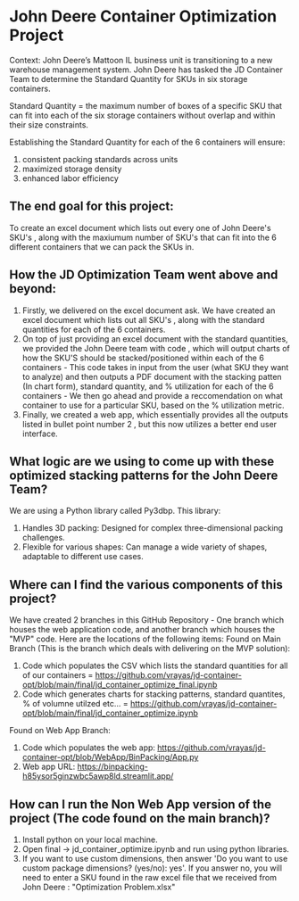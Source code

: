 # John Deere Container Optimization Project
Context:
John Deere’s Mattoon IL business unit is transitioning to a new warehouse management system.​ John Deere has tasked the JD Container Team to determine the Standard Quantity for SKUs in six storage containers.​

Standard Quantity = the maximum number of boxes of a specific SKU that can fit into each of the six storage containers without overlap and within their size constraints.​

Establishing the Standard Quantity for each of the 6 containers will ensure:​
1) consistent packing standards across units ​
2) maximized storage density ​
3) enhanced labor efficiency​
  
## The end goal for this project:
To create an excel document which lists out every one of John Deere's SKU's , along with the maxiumum number of SKU's that can fit into the 6 different containers that we can pack the SKUs in. 

## How the JD Optimization Team went above and beyond:
1) Firstly, we delivered on the excel document ask. We have created an excel document which lists out all SKU's , along with the standard quantities for each of the 6 containers.
2) On top of just providing an excel document with the standard quantities, we provided the John Deere team with code , which will output charts of how the SKU'S should be stacked/positioned within each of the 6 containers - This code takes in input from the user (what SKU they want to analyze) and then outputs a PDF document with the stacking patten (In chart form), standard quantity, and % utilization for each of the 6 containers - We then go ahead and provide a reccomendation on what container to use for a particular SKU, based on the % utilization metric.
3) Finally, we created a web app, which essentially provides all the outputs listed in bullet point number 2 , but this now utilizes a better end user interface.
 
## What logic are we using to come up with these optimized stacking patterns for the John Deere Team?
We are using a Python library called Py3dbp​. This library:
1) Handles 3D packing: Designed for complex three-dimensional packing challenges.​
2) Flexible for various shapes: Can manage a wide variety of shapes, adaptable to different use cases.​

## Where can I find the various components of this project?
We have created 2 branches in this GitHub Repository - One branch which houses the web application code, and another branch which houses the "MVP" code. Here are the locations of the following items:
Found on Main Branch (This is the branch which deals with delivering on the MVP solution):
1) Code which populates the CSV which lists the standard quantities for all of our containers = https://github.com/vrayas/jd-container-opt/blob/main/final/jd_container_optimize_final.ipynb
2) Code which generates charts for stacking patterns, standard quantites, % of volumne utilzed etc... = https://github.com/vrayas/jd-container-opt/blob/main/final/jd_container_optimize.ipynb

Found on Web App Branch:
1) Code which populates the web app: https://github.com/vrayas/jd-container-opt/blob/WebApp/BinPacking/App.py
2) Web app URL: https://binpacking-h85ysor5ginzwbc5awp8ld.streamlit.app/

## How can I run the Non Web App version of the project (The code found on the main branch)?

1) Install python on your local machine. 
2) Open final -> jd_container_optimize.ipynb and run using python libraries. 
3) If you want to use custom dimensions, then answer 'Do you want to use custom package dimensions? (yes/no): yes'. If you answer no, you will need to enter a SKU found in the raw excel file that we received from John Deere : "Optimization Problem.xlsx"
	
